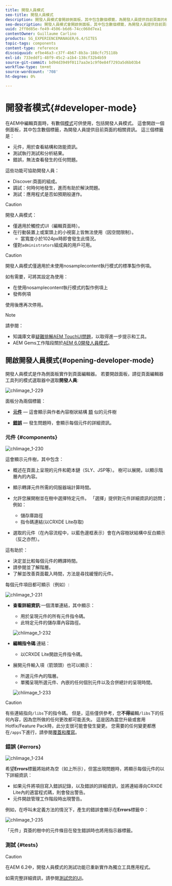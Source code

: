 ```yaml
---
title: 開發人員模式
seo-title: 開發人員模式
description: 開發人員模式會開啟側面板，其中包含數個標籤，為開發人員提供目前頁面的相關資訊
seo-description: 開發人員模式會開啟側面板，其中包含數個標籤，為開發人員提供目前頁面的相關資訊
uuid: 2ff0d85e-fe49-4506-b6d6-74cc060d7ea1
contentOwner: Guillaume Carlino
products: SG_EXPERIENCEMANAGER/6.4/SITES
topic-tags: components
content-type: reference
discoiquuid: efbe46a3-c37f-4b67-8b3a-188cfc75118b
exl-id: 733eddf1-48f9-45c2-a1b4-138cf32b4b59
source-git-commit: bd94d3949f0117aa3e1c9f0e84f7293a5d6b03b4
workflow-type: tm+mt
source-wordcount: '708'
ht-degree: 0%

---
```


# 開發者模式{#developer-mode}

在AEM中編輯頁面時，有數個[模式](/help/sites-authoring/author-environment-tools.md#page-modes)可供使用，包括開發人員模式。 這會開啟一個側面板，其中包含數個標籤，為開發人員提供目前頁面的相關資訊。 這三個標籤是：

* **[](#components)** 元件，用於查看結構和效能資訊。
* **[](#tests)** 測試執行測試和分析結果。
* **[](#errors)** 錯誤，無法查看發生的任何問題。

這些功能可協助開發人員：

* Discover:頁面的組成。
* 調試：何時何地發生，進而有助於解決問題。
* 測試：應用程式是否如預期般運作。

>[!CAUTION]
>
>開發人員模式：
>
>* 僅適用於觸控式UI（編輯頁面時）。
>* 在行動裝置上或案頭上的小視窗上皆無法使用（因空間限制）。
   >   * 當寬度小於1024px時即會發生此情況。
>* 僅對`administrators`組成員的用戶可用。


>[!CAUTION]
>
>開發人員模式僅適用於未使用nosamplecontent執行模式的標準製作例項。
>
>如有需要，可將其設定為使用：
>
>* 在使用nosamplecontent執行模式的製作例項上
>* 發佈例項

>
>
使用後應再次停用。

>[!NOTE]
>
>請參閱：
>
>* 知識庫文章[疑難排解AEM TouchUI問題](https://helpx.adobe.com/experience-manager/kb/troubleshooting-aem-touchui-issues.html)，以取得進一步提示和工具。
>* AEM Gems工作階段關於[AEM 6.0開發人員模式](https://docs.adobe.com/content/ddc/en/gems/aem-6-0-developer-mode.html)。


## 開啟開發人員模式{#opening-developer-mode}

開發人員模式是作為側面板實作到頁面編輯器。 若要開啟面板，請從頁面編輯器工具列的模式選取器中選取&#x200B;**開發人員**:

![chlimage_1-229](assets/chlimage_1-229.png)

面板分為兩個標籤：

* **[元件](/help/sites-developing/developer-mode.md#components)**  — 這會顯示與作者內容樹狀結構 [類](/help/sites-authoring/author-environment-tools.md#content-tree) 似的元件樹

* **[錯誤](/help/sites-developing/developer-mode.md#errors)**  — 發生問題時，會顯示每個元件的詳細資訊。

### 元件 {#components}

![chlimage_1-230](assets/chlimage_1-230.png)

這會顯示元件樹，其中包含：

* 概述在頁面上呈現的元件和範本鏈（SLY、JSP等）。 樹可以展開，以顯示階層內的內容。
* 顯示轉譯元件所需的伺服器端計算時間。
* 允許您展開樹並在樹中選擇特定元件。 「選擇」提供對元件詳細資訊的訪問；例如：

   * 儲存庫路徑
   * 指令碼連結(以CRXDE Lite存取)

* 選取的元件（在內容流程中，以藍色邊框表示）會在內容樹狀結構中反白顯示（反之亦然）。

這有助於：

* 決定並比較每個元件的轉譯時間。
* 請參閱並了解階層。
* 了解並改善頁面載入時間，方法是尋找緩慢的元件。

每個元件項目都可顯示（例如）:

![chlimage_1-231](assets/chlimage_1-231.png)

* **查看詳細資訊**:一個清單連結，其中顯示：

   * 用於呈現元件的所有元件指令碼。
   * 此特定元件的儲存庫內容路徑。

   ![chlimage_1-232](assets/chlimage_1-232.png)

* **編輯指令碼**:連結：

   * 以CRXDE Lite開啟元件指令碼。

* 展開元件輸入項（箭頭頭）也可以顯示：

   * 所選元件內的階層。
   * 單獨呈現所選元件、內嵌的任何個別元件以及合併總計的呈現時間。

   ![chlimage_1-233](assets/chlimage_1-233.png)

>[!CAUTION]
>
>有些連結指向`/libs`下的指令碼。 但是，這些僅供參考，您&#x200B;**不得**&#x200B;編輯`/libs`下的任何內容，因為您所做的任何更改都可能丟失。 這是因為當您升級或套用Hotfix/Feature Pack時，此分支很可能會發生變更。 您需要的任何變更都應在`/apps`下進行，請參閱[覆蓋和覆寫](/help/sites-developing/overlays.md)。

### 錯誤 {#errors}

![chlimage_1-234](assets/chlimage_1-234.png)

希望&#x200B;**Errors**&#x200B;標籤將始終為空（如上所示），但當出現問題時，將顯示每個元件的以下詳細資訊：

* 如果元件將項目寫入錯誤記錄，以及錯誤的詳細資訊，並將連結導向CRXDE Lite內的適當程式碼，則會發出警告。
* 元件開啟管理工作階段時出現警告。

例如，在呼叫未定義方法的情況下，產生的錯誤會顯示在&#x200B;**Errors**&#x200B;標籤中：

![chlimage_1-235](assets/chlimage_1-235.png)

「元件」頁簽的樹中的元件條目在發生錯誤時也將用指示器標籤。

### 測試 {#tests}

>[!CAUTION]
>
>在AEM 6.2中，開發人員模式的測試功能已重新實作為獨立工具應用程式。
>
>如需完整詳細資訊，請參閱[測試您的UI](/help/sites-developing/hobbes.md)。
